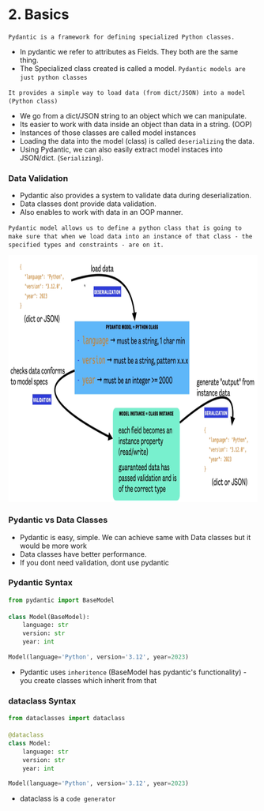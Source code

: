 # 2. Basics

`Pydantic is a framework for defining specialized Python classes.`
- In pydantic we refer to attributes as Fields. They both are the same thing.
- The Specialized class created is called a model. `Pydantic models are just python classes`

`It provides a simple way to load data (from dict/JSON) into a model (Python class)`

- We go from a dict/JSON string to an object which we can manipulate.
- Its easier to work with data inside an object than data in a string. (OOP)
- Instances of those classes are called model instances
- Loading the data into the model (class) is called `deserializing` the data.
- Using Pydantic, we can also easily extract model instaces into JSON/dict. (`Serializing`).
### Data Validation
- Pydantic also provides a system to validate data during deserialization.
- Data classes dont provide data validation.
- Also enables to work with data in an OOP manner.

`Pydantic model allows us to define a python class that is going to make sure that when we load data into an instance of that class - the specified types and constraints - are on it.`

<center>
<img src="image-1.png" alt="Example Image" width="800" height="500">
</center>

### Pydantic vs Data Classes
- Pydantic is easy, simple. We can achieve same with Data classes but it would be more work
- Data classes have better performance.
- If you dont need validation, dont use pydantic


### Pydantic Syntax
```python
from pydantic import BaseModel

class Model(BaseModel):
    language: str
    version: str
    year: int
```

```python
Model(language='Python', version='3.12', year=2023)
```
- Pydantic uses `inheritence` (BaseModel has pydantic's functionality) - you create classes which inherit from that

### dataclass Syntax

```python
from dataclasses import dataclass

@dataclass
class Model:
    language: str
    version: str
    year: int
```
```python
Model(language='Python', version='3.12', year=2023)
```
- dataclass is a `code generator`